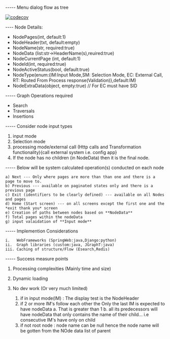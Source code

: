 ----- Menu dialog flow as tree 

[![codecov](https://codecov.io/gh/ryananyangu/customDialogFlow/branch/master/graph/badge.svg)](https://codecov.io/gh/ryananyangu/customDialogFlow)


---- Node Details:
- NodePages(int, default:1) 
- NodeHeader(txt, default:empty)
- NodeName(str, required:true)  
- NodeData (list:str->HeaderName(s),reuired:true)
- NodeCurrentPage (int, default:1)
- NodeId(int, required:true)
- NodeActiveStatus(bool, default:true)
- NodeType(enum:{IM:Input Mode,SM: Selection Mode, EC: External Call, RT: Routed From Process response(Validation)},default:IM)
- NodeExtraData(object, empty:true) // For EC must have SID

----- Graph Operations required
- Search 
- Traversals 
- Insertions 

----- Consider node input types 

1. input mode 
2. Selection mode
3. processing mode/external call (Http calls and Transformation functionality){call external system i.e. config app}
4. If the node has no children (in NodeData) then it is the final node.

----- Below will be system calculated operation(s) conducted on each node

    a) Next --- Only where pages are more than than one and there is a page to move to.
    b) Previous --- available on paginated states only and there is a previous page
    c) Exit (identifiers to be clearly defined) --- available on all Nodes and pages
    d) Home (Start screen) --- on all screens except the first one and the *exit thank you* screen
    e) Creation of paths between nodes based on **NodeData**
    f) Total pages within the nodeData
    g) input valaidation of **Input mode**

----- Implemention Considerations

    i.   WebFrameworks (SpringWeb:java,Django:python)
    ii.  Graph libraries (custom:java, JGraphT:java)
    iii. Caching of structure/Flow (Esearch,Redis)

----- Success measure points

1. Processing complexities (Mainly time and size)
2. Dynamic loading
3. No dev work (Or very much limited)



    1. if in input mode(IM) : The display test is the NodeHeader
    2. if 2 or more IM's follow each other the Only the last IM is expected to have nodeData
        a. That is greater than 1
        b. all its predecessors will have nodeData that only contains the name of their child... i.e consecutive IM's have only on child
    3. if not root node : node name can be null hence the node name will be gotten from the NOde data list of parent
